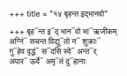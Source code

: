 +++
title = "१४ बृहन्त इद्भानवो"

+++
बृह᳓न्त इ᳓द् भान᳓वो भा᳓ऋजीकम्  
अग्निं᳓ सचन्त विद्यु᳓तो न᳓ शुक्राः᳓  
गु᳓हेव वृद्धं᳓ स᳓दसि स्वे᳓ अन्त᳓र्  
अपार᳓ ऊर्वे᳓ अमृ᳓तं दु᳓हानाः